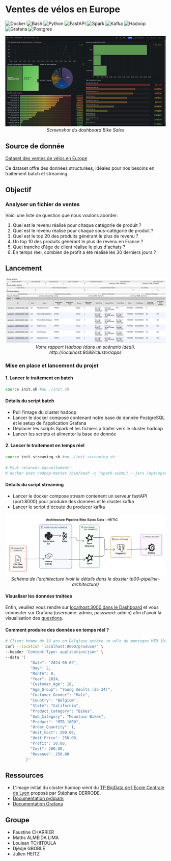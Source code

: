 # Ventes de vélos en Europe

![Docker](https://img.shields.io/badge/Docker-blue) ![Bash](https://img.shields.io/badge/Bash-lightgrey) ![Python](https://img.shields.io/badge/Python-blue) ![FastAPI](https://img.shields.io/badge/FastAPI-green) ![Spark](https://img.shields.io/badge/Spark-orange) ![Kafka](https://img.shields.io/badge/Kafka-brown) ![Hadoop](https://img.shields.io/badge/Hadoop-yellow) ![Grafana](https://img.shields.io/badge/Grafana-red) ![Postgres](https://img.shields.io/badge/PostgreSQL-pink)

<p align="center">
  <img src="./docs/screenshot-dashboard.png" alt="Screenshot du dashboard Bike Sales">
  <br>
  <em>Screenshot du dashboard Bike Sales</em>
</p>

## Source de donnée

[Dataset des ventes de vélos en Europe](https://www.kaggle.com/datasets/sadiqshah/bike-sales-in-europe)

Ce dataset offre des données structurées, idéales pour nos besoins en traitement batch et streaming.

## Objectif

### Analyser un fichier de ventes

Voici une liste de question que nous voulons aborder:

1. Quel est le revenu réalisé pour chaque catégorie de produit ?
2. Quel est le revenu réalise pour chaque sous-catégorie de produit ?
3. Quel est le top 20 des produits générant le plus de revenu ?
4. Un top 10 des produits générant le plus de revenu en France ?
5. Quel tranche d'âge de client réalise le plus d'achats ?
6. En temps réel, combien de profit a été réalisé les 30 derniers jours ?

## Lancement

<p align="center">
  <img src="./docs/screenshot-hadoop.png" alt="Screenshot du rapport hadoop">
  <br>
  <em>Votre rapport Hadoop (dans un scénario idéal).<br>http://localhost:8088/cluster/apps</em>
</p>

### Mise en place et lancement du projet

#### 1. Lancer le traitement en batch

```bash
source init.sh #ou ./init.sh 
```

#### Détails du script batch

- Pull l'image du cluster hadoop
- Lancer le docker compose contenant notre base de donnée PostgreSQL et le setup de l'application Grafana
- Déplacer les scripts Spark et les fichiers à traiter vers le cluster hadoop
- Lancer les scripts et alimenter la base de donnée

#### 2. Lancer le traitement en temps réel

```bash
source init-streaming.sh #ou ./init-streaming.sh

# Pour relancer manuellement:
# docker exec hadoop-master /bin/bash -c "spark-submit --jars /opt/spark/jars/postgresql-42.7.3.jar --packages org.apache.spark:spark-sql-kafka-0-10_2.12:3.1.2 /root/sales/spark_listener.py"
```

#### Détails du script streaming

- Lancer le docker compose stream contenent un serveur fastAPI (port:8000) pour produire des données et le cluster kafka
- Lancer le script d'écoute du producer kafka

<p align="center">
  <img src="./docs/schema-architecture.png" alt="Schéma de l'architecture">
  <br>
  <em>Schéma de l'architecture (voir le détails dans le dossier tp00-pipeline-architecture)</a></em>
</p>

#### Visualiser les données traitées

Enfin, veuillez vous rendre sur [localhost:3000 dans le Dashboard](http://localhost:3000/d/ddtc9zkmxla80e/bike-sales-analytics?orgId=1) et vous connecter sur Grafana (username: admin, password: admin) afin d'avoir la visualisation des [questions](#objectif).

#### Comment produire des données en temps réel ?

```bash
# Client homme de 18 ans en Belgique achète un vélo de montagne MTB 1000 pour 250€, profit de 50€
curl --location 'localhost:8000/produce/' \
--header 'Content-Type: application/json' \
--data '{
           "Date": "2024-08-02",
           "Day": 2,
           "Month": 8,
           "Year": 2024,
           "Customer_Age": 18,
           "Age_Group": "Young Adults (25-34)",
           "Customer_Gender": "Male",
           "Country": "Belgium",
           "State": "California",
           "Product_Category": "Bikes",
           "Sub_Category": "Mountain Bikes",
           "Product": "MTB 1000",
           "Order_Quantity": 1,
           "Unit_Cost": 200.00,
           "Unit_Price": 250.00,
           "Profit": 50.00,
           "Cost": 200.00,
           "Revenue": 250.00
         }'
```

## Ressources

- L'image initial du cluster hadoop vient du [TP BigData de l'Ecole Centrale de Lyon](https://gitlab.ec-lyon.fr/sderrode/TP_BigData_ECL) proposé par Stéphane DERRODE.
- [Documentation pySpark](https://spark.apache.org/docs/latest/api/python/index.html)
- [Documentation Grafana](https://grafana.com/docs/grafana/latest/)

## Groupe

- Faustine CHARRIER
- Mattis ALMEIDA LIMA
- Louisan TCHITOULA
- Djédjé GBOBLE
- Julien HEITZ
